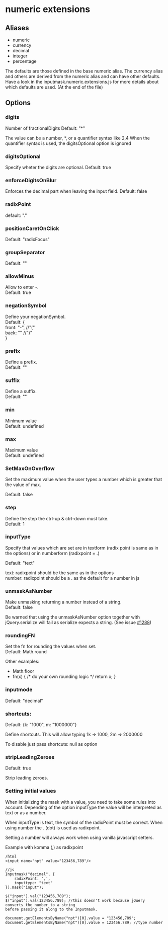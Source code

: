 # numeric extensions
## Aliases

- numeric
- currency
- decimal
- integer
- percentage

The defaults are those defined in the base numeric alias.
The currency alias and others are derived from the numeric alias and can have other defaults.
Have a look in the inputmask.numeric.extensions.js for more details about which defaults are used. (At the end of the file)

## Options
### digits
Number of fractionalDigits
Default: "*"

The value can be a number, *, or a quantifier syntax like 2,4
When the quantifier syntax is used, the digitsOptional option is ignored

### digitsOptional
Specify wheter the digits are optional.
Default: true

### enforceDigitsOnBlur 
Enforces the decimal part when leaving the input field.
Default: false

### radixPoint
default: "."

### positionCaretOnClick
Default: "radixFocus"
		
### groupSeparator
Default: ""
		
### allowMinus
Allow to enter -.  
Default: true

### negationSymbol
Define your negationSymbol.  
Default: {  
  front: "-", //"("  
  back: "" //")"  
}

### prefix
Define a prefix.  
Default: ""

### suffix
Define a suffix.  
Default: ""

### min
Minimum value  
Default: undefined

### max
Maximum value  
Default: undefined

### SetMaxOnOverflow
Set the maximum value when the user types a number which is greater that the value of max.

Default: false

### step
Define the step the ctrl-up & ctrl-down must take.  
Default: 1

### inputType
Specify that values which are set are in textform (radix point  is same as in the options) or in numberform (radixpoint = .)

Default: "text"

text: radixpoint should be the same as in the options  
number: radixpoint should be a . as the default for a number in js

### unmaskAsNumber
Make unmasking returning a number instead of a string.  
Default: false

Be warned that using the unmaskAsNumber option together with jQuery.serialize will fail as serialize expects a string. (See issue [#1288])


[#1288]: https://github.com/RobinHerbots/jquery.inputmask/issues/1288

### roundingFN
Set the fn for rounding the values when set.  
Default: Math.round

Other examples:
- Math.floor 
- fn(x) { /* do your own rounding logic */ return x; }

### inputmode
Default: "decimal"

### shortcuts: 
Default: {k: "1000", m: "1000000"}

Define shortcuts. 
This will allow typing 1k => 1000, 2m => 2000000
 
To disable just pass shortcuts: null as option

### stripLeadingZeroes
Default: true

Strip leading zeroes.

### Setting initial values

When initializing the mask with a value, you need to take some rules into account.
Depending of the option inputType the value will be interpreted as text or as a number.

When inputType is text, the symbol of the radixPoint must be correct.  When using number the . (dot) is used as radixpoint.

Setting a number will always work when using vanilla javascript setters.

Example with komma (,) as radixpoint
```
/html
<input name="npt" value="123456,789"/>

//js
Inputmask("decimal", {
    radixPoint: ',',
    inputtype: "text"
}).mask("input");

$("input").val("123456,789");
$("input").val(123456.789); //this doesn't work because jQuery converts the number to a string
before passing it along to the Inputmask.

document.getElementsByName("npt")[0].value = "123456,789";
document.getElementsByName("npt")[0].value = 123456.789; //type number

```
